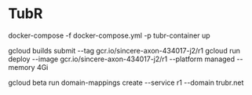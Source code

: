 # TubR

docker-compose -f docker-compose.yml -p tubr-container up

gcloud builds submit --tag gcr.io/sincere-axon-434017-j2/r1
gcloud run deploy --image gcr.io/sincere-axon-434017-j2/r1 --platform managed --memory 4Gi

gcloud beta run domain-mappings create --service r1 --domain trubr.net
